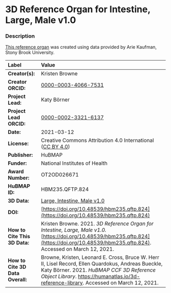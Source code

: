 # 3D Reference Organ for Intestine, Large, Male v1.0

### Description
[This reference organ](https://humanatlas.io/3d-reference-library) was created using data provided by Arie Kaufman, Stony Brook University.

| Label | Value |
| :------------- |:-------------|
| **Creator(s):** | Kristen Browne |
| **Creator ORCID:** | [0000-0003-4066-7531](https://orcid.org/0000-0003-4066-7531) |
| **Project Lead:** | Katy B&ouml;rner |
| **Project Lead ORCID:** | [0000-0002-3321-6137](https://orcid.org/0000-0002-3321-6137) |
| **Date:** | 2021-03-12 |
| **License:** | Creative Commons Attribution 4.0 International ([CC BY 4.0](https://creativecommons.org/licenses/by/4.0/)) |
| **Publisher:** | HuBMAP |
| **Funder:** | National Institutes of Health |
| **Award Number:** | OT2OD026671 |
| **HuBMAP ID:** | HBM235.QFTP.824 |
| **3D Data:** | [Large, Intestine, Male v1.0](https://hubmapconsortium.github.io/ccf-releases/v1.0/models/SBU_Intestine_Large.glb) |
| **DOI:** | [https://doi.org/10.48539/hbm235.qftp.824](https://doi.org/10.48539/hbm235.qftp.824) |
| **How to Cite This 3D Data:** | Kristen Browne. 2021. *3D Reference Organ for Intestine, Large, Male v1.0.* [https://doi.org/10.48539/hbm235.qftp.824](https://doi.org/10.48539/hbm235.qftp.824). Accessed on March 12, 2021. |
| **How to Cite 3D Data Overall:** | Browne, Kristen, Leonard E. Cross, Bruce W. Herr II, Lisel Record, Ellen Quardokus, Andreas Bueckle, Katy B&ouml;rner. 2021. *HuBMAP CCF 3D Reference Object Library*. https://humanatlas.io/3d-reference-library. Accessed on March 12, 2021. |
